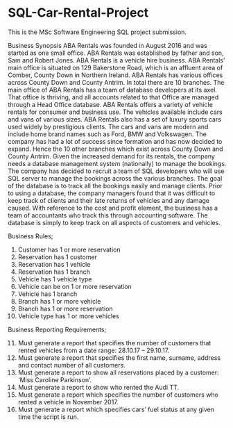 # SQL-Car-Rental-Project

This is the MSc Software Engineering SQL project submission.

Business Synopsis
ABA Rentals was founded in August 2016 and was started as one small office. ABA Rentals was established by father and son, Sam and Robert Jones. ABA Rentals is a vehicle hire business. ABA Rentals’ main office is situated on 129 Bakerstone Road, which is an affluent area of Comber, County Down in Northern Ireland. ABA Rentals has various offices across County Down and County Antrim. In total there are 10 branches. The main office of ABA Rentals has a team of database developers at its axel. That office is thriving, and all accounts related to that Office are managed through a Head Office database.
ABA Rentals offers a variety of vehicle rentals for consumer and business use. The vehicles available include cars and vans of various sizes. ABA Rentals also has a set of luxury sports cars used widely by prestigious clients. The cars and vans are modern and include home brand names such as Ford, BMW and Volkswagen.
The company has had a lot of success since formation and has now decided to expand. Hence the 10 other branches which exist across County Down and County Antrim. Given the increased demand for its rentals, the company needs a database management system (nationally) to manage the bookings. The company has decided to recruit a team of SQL developers who will use SQL server to manage the bookings across the various branches. The goal of the database is to track all the bookings easily and manage clients. Prior to using a database, the company managers found that it was difficult to keep track of clients and their late returns of vehicles and any damage caused. With reference to the cost and profit element, the business has a team of accountants who track this through accounting software. The database is simply to keep track on all aspects of customers and vehicles.

Business Rules;
1.	Customer has 1 or more reservation 
2.	Reservation has 1 customer
3.	Reservation has 1 vehicle
4.	Reservation has 1 branch
5.	Vehicle has 1 vehicle type 
6.	Vehicle can be on 1 or more reservation
7.	Vehicle has 1 branch
8.	Branch has 1 or more vehicle
9.	Branch has 1 or more reservation 
10.	Vehicle type has 1 or more vehicles
 

Business Reporting Requirements;

11. Must generate a report that specifies the number of customers that rented vehicles from a date range: 28.10.17 – 29.10.17.
12. Must generate a report that specifies the first name, surname, address and contact number of all customers.
13.	Must generate a report to show all reservations placed by a customer: ‘Miss Caroline Parkinson’.
14.	Must generate a report to show who rented the Audi TT.
15.	Must generate a report which specifies the number of customers who rented a vehicle in November 2017.
16.	Must generate a report which specifies cars’ fuel status at any given time the script is run. 

